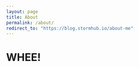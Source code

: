 ```yaml
---
layout: page
title: About
permalink: /about/
redirect_to: "https://blog.stormhub.io/about-me"
---
```


# WHEE!
